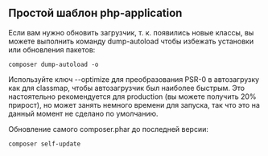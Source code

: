 
## Простой шаблон php-application

Если вам нужно обновить загрузчик, т. к. появились новые классы, вы можете выполнить команду dump-autoload чтобы избежать установки или обновления пакетов:

```
composer dump-autoload -o
```

Используйте ключ --optimize для преобразования PSR-0 в автозагрузку как для classmap, чтобы автозагрузчик был наиболее быстрым. Это настоятельно рекомендуется для production (вы можете получить 20% прирост), но может занять немного времени для запуска, так что это на данный момент не сделано по умолчанию.

Обновление самого composer.phar до последней версии:

```
composer self-update 
```

